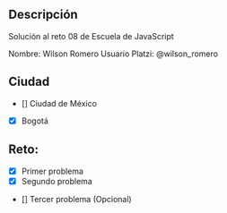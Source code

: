 ## Descripción

Solución al reto 08 de Escuela de JavaScript

Nombre: Wilson Romero
Usuario Platzi: @wilson_romero

## Ciudad
- [] Ciudad de México
- [X] Bogotá

## Reto:
  - [X] Primer problema
  - [X] Segundo problema
  - [] Tercer problema (Opcional)